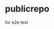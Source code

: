 # publicrepo
for e2e test






























































































































































































































































































































































































































































































































































































































































































































































































































































































































































































































































































































































































































































































































































































































































































































































































































































































































































































































































































































































































































































































































































































































































































































































